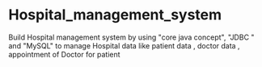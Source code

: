 # Hospital_management_system
Build Hospital management system by using "core java concept", "JDBC " and "MySQL"  to manage Hospital data like patient data , doctor data , appointment of Doctor  for patient
